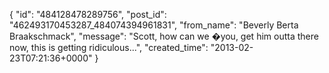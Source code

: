  {
   "id": "484128478289756",
   "post_id": "462493170453287_484074394961831",
   "from_name": "Beverly Berta Braakschmack",
   "message": "Scott, how can we �you, get him outta there now, this is getting ridiculous...",
   "created_time": "2013-02-23T07:21:36+0000"
 }
